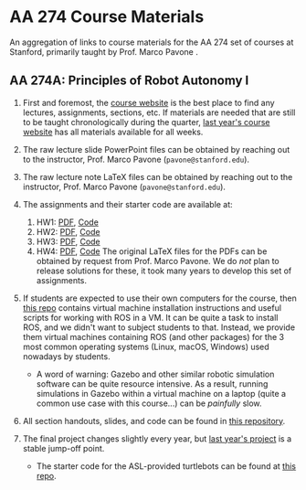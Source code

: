 # AA 274 Course Materials
An aggregation of links to course materials for the AA 274 set of courses at Stanford, primarily taught by Prof. Marco Pavone .

## AA 274A: Principles of Robot Autonomy I

1. First and foremost, the [course website](http://asl.stanford.edu/aa274a/) is the best place to find any lectures, assignments, sections, etc. If materials are needed that are still to be taught chronologically during the quarter, [last year's course website](http://asl.stanford.edu/aa274_aut1920/) has all materials available for all weeks.

2. The raw lecture slide PowerPoint files can be obtained by reaching out to the instructor, Prof. Marco Pavone (`pavone@stanford.edu`).

3. The raw lecture note LaTeX files can be obtained by reaching out to the instructor, Prof. Marco Pavone (`pavone@stanford.edu`).

4. The assignments and their starter code are available at:
    1. HW1: [PDF](http://asl.stanford.edu/aa274a/pdfs/homework/hw1.pdf), [Code](https://github.com/PrinciplesofRobotAutonomy/AA274A_HW1)
    2. HW2: [PDF](http://asl.stanford.edu/aa274a/pdfs/homework/hw2.pdf), [Code](https://github.com/PrinciplesofRobotAutonomy/AA274A_HW2)
    3. HW3: [PDF](http://asl.stanford.edu/aa274a/pdfs/homework/hw3.pdf), [Code](https://github.com/PrinciplesofRobotAutonomy/AA274A_HW3) 
    4. HW4: [PDF](http://asl.stanford.edu/aa274a/pdfs/homework/hw4.pdf), [Code](https://github.com/PrinciplesofRobotAutonomy/AA274A_HW4)
The original LaTeX files for the PDFs can be obtained by request from Prof. Marco Pavone. We do _not_ plan to release solutions for these, it took many years to develop this set of assignments.

5. If students are expected to use their own computers for the course, then [this repo](https://github.com/PrinciplesofRobotAutonomy/aa274-docker) contains virtual machine installation instructions and useful scripts for working with ROS in a VM. It can be quite a task to install ROS, and we didn't want to subject students to that. Instead, we provide them virtual machines containing ROS (and other packages) for the 3 most common operating systems (Linux, macOS, Windows) used nowadays by students.
    - A word of warning: Gazebo and other similar robotic simulation software can be quite resource intensive. As a result, running simulations in Gazebo within a virtual machine on a laptop (quite a common use case with this course...) can be _painfully_ slow. 

6. All section handouts, slides, and code can be found in [this repository](https://github.com/PrinciplesofRobotAutonomy/AA274_SECTION).

7. The final project changes slightly every year, but [last year's project](http://asl.stanford.edu/aa274_aut1920/project.html) is a stable jump-off point.
    - The starter code for the ASL-provided turtlebots can be found at [this repo](https://github.com/StanfordASL/asl_turtlebot).
